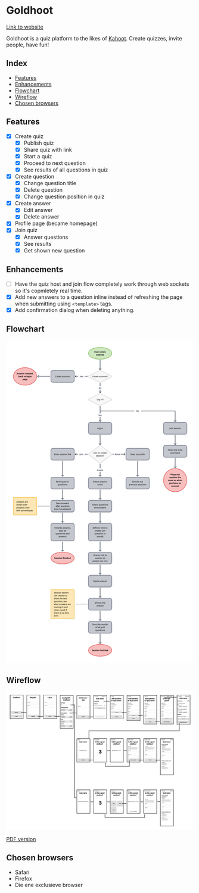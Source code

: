 # Goldhoot

[Link to website](https://browser-tech-goldhoot.herokuapp.com/)

Goldhoot is a quiz platform to the likes of [Kahoot](https://kahoot.com). Create quizzes, invite people, have fun!

## Index

- [Features](#features)
- [Enhancements](#enhancements)
- [Flowchart](#flowchart)
- [Wireflow](#wireflow)
- [Chosen browsers](#chosen-browsers)

## Features

- [x] Create quiz
	- [x] Publish quiz
	- [x] Share quiz with link
	- [x] Start a quiz
	- [x] Proceed to next question
	- [x] See results of all questions in quiz
- [x] Create question
	- [x] Change question title
	- [x] Delete question
	- [x] Change question position in quiz
- [x] Create answer
	- [x] Edit answer
	- [x] Delete answer
- [x] Profile page (became homepage)
- [x] Join quiz
	- [x] Answer questions
	- [x] See results
	- [x] Get shown new question

## Enhancements

- [ ] Have the quiz host and join flow completely work through web sockets so it's copmletely real time.
- [x] Add new answers to a question inline instead of refreshing the page when submitting using `<template>` tags.
- [x] Add confirmation dialog when deleting anything.

## Flowchart

![Picture of flowchart](docs/flowchart.png)

## Wireflow

![Picture of wireflow](docs/wireflow.png)

[PDF version](docs/wireflow.pdf)

## Chosen browsers

- Safari
- Firefox
- Die ene exclusieve browser

<!-- Add a nice poster image here at the end of the week, showing off your shiny frontend 📸 -->

<!-- How about a section that describes how to install this project? 🤓 -->

<!-- ...but how does one use this project? What are its features 🤔 -->

<!-- Maybe a checklist of done stuff and stuff still on your wishlist? ✅ -->

<!-- How about a license here? 📜 (or is it a licence?) 🤷 -->
